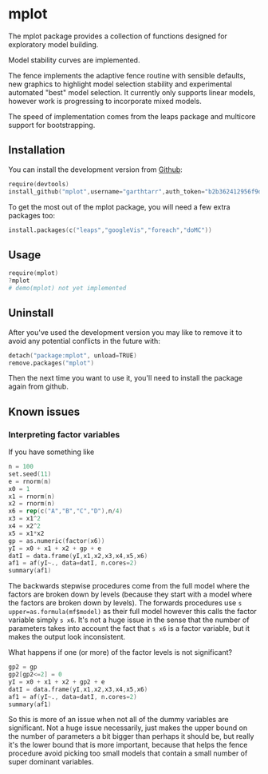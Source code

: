 # mplot

The mplot package provides a collection of functions designed for exploratory model building.

Model stability curves are implemented.

The fence implements the adaptive fence routine with sensible defaults, new graphics to highlight model selection stability and experimental automated "best" model selection.  It currently only supports linear models, however work is progressing to incorporate mixed models.

The speed of implementation comes from the leaps package and multicore support for bootstrapping.

## Installation

You can install the development version from [Github](https://github.com/garthtarr/mplot):

```s
require(devtools)
install_github("mplot",username="garthtarr",auth_token="b2b362412956f9df042eb4f704d06c60f11735c3")
```

To get the most out of the mplot package, you will need a few extra packages too:

```s
install.packages(c("leaps","googleVis","foreach","doMC"))
```

## Usage

```s
require(mplot)
?mplot
# demo(mplot) not yet implemented
```

## Uninstall

After you've used the development version you may like to remove it to avoid any potential conflicts in the future with:

```s
detach("package:mplot", unload=TRUE)
remove.packages("mplot")
```

Then the next time you want to use it, you'll need to install the package again from github.

## Known issues

### Interpreting factor variables

If you have something like
```s
n = 100
set.seed(11)
e = rnorm(n)
x0 = 1
x1 = rnorm(n)
x2 = rnorm(n)
x6 = rep(c("A","B","C","D"),n/4)
x3 = x1^2
x4 = x2^2
x5 = x1*x2
gp = as.numeric(factor(x6)) 
yI = x0 + x1 + x2 + gp + e
datI = data.frame(yI,x1,x2,x3,x4,x5,x6)
af1 = af(yI~., data=datI, n.cores=2)
summary(af1)
```

The backwards stepwise procedures come from the full model where 
the factors are broken down by levels (because they start with
a model where the factors are broken down by levels).  The forwards
procedures use `s upper=as.formula(mf$model)` as their full model
however this calls the factor variable simply `s x6`.  It's not a 
huge issue in the sense that the number of parameters takes into 
account the fact that `s x6` is a factor variable, but it makes the
output look inconsistent.

What happens if one (or more) of the factor levels is not significant?
```s
gp2 = gp
gp2[gp2<=2] = 0
yI = x0 + x1 + x2 + gp2 + e
datI = data.frame(yI,x1,x2,x3,x4,x5,x6)
af1 = af(yI~., data=datI, n.cores=2)
summary(af1)
```
So this is more of an issue when not all of the dummy variables
are significant.  Not a huge issue necessarily, just makes the upper
bound on the number of parameters a bit bigger than perhaps it should
be, but really it's the lower bound that is more important, because 
that helps the fence procedure avoid picking too small models that
contain a small number of super dominant variables.
